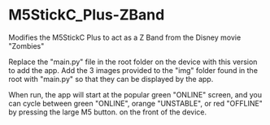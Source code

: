 # M5StickC_Plus-ZBand
Modifies the M5StickC Plus to act as a Z Band from the Disney movie "Zombies"

Replace the "main.py" file in the root folder on the device with this version to add the app.  Add the 3 images provided to the "img" folder found in the root with "main.py" so that they can be displayed by the app.

When run, the app will start at the popular green "ONLINE" screen, and you can cycle between green "ONLINE", orange "UNSTABLE", or red "OFFLINE" by pressing the large M5 button. on the front of the device.
